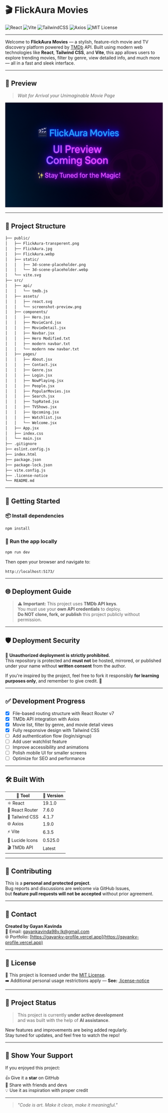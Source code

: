 # 🎬 FlickAura Movies

![React](https://img.shields.io/badge/React-19.1.0-61DAFB?logo=react&logoColor=white)
![Vite](https://img.shields.io/badge/Vite-6.3.5-646CFF?logo=vite&logoColor=white)
![TailwindCSS](https://img.shields.io/badge/TailwindCSS-4.1.7-38BDF8?logo=tailwindcss&logoColor=white)
![Axios](https://img.shields.io/badge/Axios-1.9.0-5A29E4?logo=axios&logoColor=white)
![MIT License](https://img.shields.io/badge/License-MIT-green.svg)

---

Welcome to **FlickAura Movies** — a stylish, feature-rich movie and TV discovery platform powered by [TMDb](https://www.themoviedb.org/) API. Built using modern web technologies like **React**, **Tailwind CSS**, and **Vite**, this app allows users to explore trending movies, filter by genre, view detailed info, and much more — all in a fast and sleek interface.

---

## 📸 Preview

<!-- > _Add your screenshots or demo video/gif here for better visual understanding_ -->
> _Wait for Arrival your Unimaginable Movie Page_

![App Screenshot](./src/assets/screenshot-preview.png)

---

## 📂 Project Structure

```bash
├── public/
│   ├── FlickAura-transperent.png
│   ├── FlickAura.jpg
│   ├── FlickAura.webp
│   ├── static/
│   │   ├── 3d-scene-placeholder.png
│   │   └── 3d-scene-placeholder.webp
│   └── vite.svg
├── src/
│   ├── api/
│   │   └── tmdb.js
│   ├── assets/
│   │   ├── react.svg
│   │   └── screenshot-preview.png
│   ├── components/
│   │   ├── Hero.jsx
│   │   ├── MovieCard.jsx
│   │   ├── MovieDetail.jsx
│   │   ├── Navbar.jsx
│   │   ├── Hero Modified.txt
│   │   ├── modern navbar.txt
│   │   └── modern new navbar.txt
│   ├── pages/
│   │   ├── About.jsx
│   │   ├── Contact.jsx
│   │   ├── Genre.jsx
│   │   ├── Login.jsx
│   │   ├── NowPlaying.jsx
│   │   ├── People.jsx
│   │   ├── PopularMovies.jsx
│   │   ├── Search.jsx
│   │   ├── TopRated.jsx
│   │   ├── TVShows.jsx
│   │   ├── Upcoming.jsx
│   │   ├── Watchlist.jsx
│   │   └── Welcome.jsx
│   ├── App.jsx
│   ├── index.css
│   └── main.jsx
├── .gitignore
├── eslint.config.js
├── index.html
├── package.json
├── package-lock.json
├── vite.config.js
├── .license-notice
└── README.md
```

---

## 🚀 Getting Started

### 📦 Install dependencies

```bash
npm install
```

### 🧪 Run the app locally

```bash
npm run dev
```

Then open your browser and navigate to:

```
http://localhost:5173/
```

---

## 🌐 Deployment Guide

> ⚠️ **Important:** This project uses **TMDb API keys**.  
> You must use your **own API credentials** to deploy.  
> **Do NOT clone, fork, or publish** this project publicly without permission.

---

## 🛡️ Deployment Security

🚫 **Unauthorized deployment is strictly prohibited.**  
This repository is protected and **must not** be hosted, mirrored, or published under your name without **written consent** from the author.

If you're inspired by the project, feel free to fork it responsibly **for learning purposes only**, and remember to give credit. 🙏

---

## ✅ Development Progress

- [x] File-based routing structure with React Router v7  
- [x] TMDb API integration with Axios  
- [x] Movie list, filter by genre, and movie detail views  
- [x] Fully responsive design with Tailwind CSS  
- [ ] Add authentication flow (login/signup)  
- [ ] Add user watchlist feature  
- [ ] Improve accessibility and animations  
- [ ] Polish mobile UI for smaller screens  
- [ ] Optimize for SEO and performance  

---

## 🛠️ Built With

| 🔧 Tool            | 🌟 Version |
|--------------------|------------|
| ⚛️ React           | 19.1.0     |
| 🔀 React Router    | 7.6.0      |
| 🎨 Tailwind CSS    | 4.1.7      |
| 🌐 Axios           | 1.9.0      |
| ⚡ Vite            | 6.3.5      |
| 🎯 Lucide Icons    | 0.525.0    |
| 🎬 TMDb API        | Latest     |

---

## 🤝 Contributing

This is a **personal and protected project**.  
Bug reports and discussions are welcome via GitHub Issues,  
but **feature pull requests will not be accepted** without prior agreement.

---

## 📧 Contact

**Created by Gayan Kavinda**  
📧 Email: [gayankavinda98v.lk@gmail.com](mailto:gayankavinda98v.lk@gmail.com)  
🌐 Portfolio: [https://gayankv-profile.vercel.app](https://gayankv-profile.vercel.app)

---

## 📄 License  

📃 This project is licensed under the [MIT License](./LICENSE).  
➡️ Additional personal usage restrictions apply — **See:** [.license-notice](./.license-notice)

---

## 🚧 Project Status

> This project is currently **under active development**  
> and was built with the help of **AI assistance**.

New features and improvements are being added regularly.  
Stay tuned for updates, and feel free to watch the repo!

---

## 🌟 Show Your Support

If you enjoyed this project:

👍 Give it a **star** on GitHub  
📢 Share with friends and devs  
💡 Use it as inspiration with proper credit

---

> _"Code is art. Make it clean, make it meaningful."_
